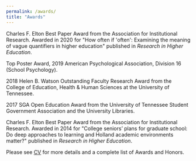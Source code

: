 ```yaml
---
permalink: /awards/
title: "Awards"
---
```


Charles F. Elton Best Paper Award from the Association for Institutional Research. Awarded in 2020 for "How often if 'often': Examining the meaning of vague quantifiers in higher education" published in *Research in Higher Education*. 

Top Poster Award, 2019 American Psychological Association, Division 16 (School Psychology).

2018 Helen B. Watson Outstanding Faculty Research Award from the College of Education, Health & Human Sciences at the University of Tennessee.

2017 SGA Open Education Award from the University of Tennessee Student Government Association and the University Libraries. 

Charles F. Elton Best Paper Award from the Association for Institutional Research. Awarded in 2014 for "College seniors’ plans for graduate school: Do deep approaches to learning and Holland academic environments matter?" published in *Research in Higher Education*. 


Please see [CV](/CV/cv.html) for more details and a complete list of Awards and Honors.